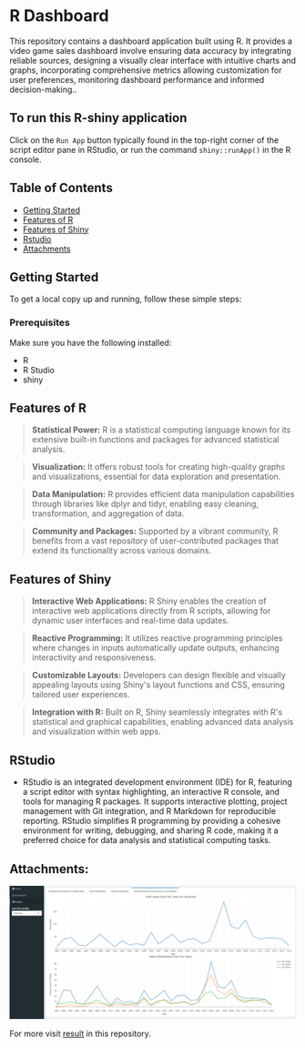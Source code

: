 # R Dashboard

This repository contains a dashboard application built using R. It provides a video game sales dashboard involve ensuring data accuracy by integrating reliable sources, designing a visually clear interface with intuitive charts and graphs, incorporating comprehensive metrics allowing customization for user preferences, monitoring dashboard performance and informed decision-making..

## To run this R-shiny application

Click on the `Run App` button typically found in the top-right corner of the script editor pane in RStudio, or run the command `shiny::runApp()` in the R console.

## Table of Contents

- [Getting Started](#getting-started)
- [Features of R](#features-of-r)
- [Features of Shiny](#features-of-shiny)
- [Rstudio](#rstudio)
- [Attachments](#attachments)

## Getting Started

To get a local copy up and running, follow these simple steps:

### Prerequisites

Make sure you have the following installed:

- R
- R Studio
- shiny

## Features of R

> **Statistical Power:** R is a statistical computing language known for its extensive built-in functions and packages for advanced statistical analysis.

> **Visualization:** It offers robust tools for creating high-quality graphs and visualizations, essential for data exploration and presentation.

> **Data Manipulation:** R provides efficient data manipulation capabilities through libraries like dplyr and tidyr, enabling easy cleaning, transformation, and aggregation of data.

> **Community and Packages:** Supported by a vibrant community, R benefits from a vast repository of user-contributed packages that extend its functionality across various domains.

## Features of Shiny

> **Interactive Web Applications:** R Shiny enables the creation of interactive web applications directly from R scripts, allowing for dynamic user interfaces and real-time data updates.

> **Reactive Programming:** It utilizes reactive programming principles where changes in inputs automatically update outputs, enhancing interactivity and responsiveness.

> **Customizable Layouts:** Developers can design flexible and visually appealing layouts using Shiny's layout functions and CSS, ensuring tailored user experiences.

> **Integration with R:** Built on R, Shiny seamlessly integrates with R's statistical and graphical capabilities, enabling advanced data analysis and visualization within web apps.

## RStudio

- RStudio is an integrated development environment (IDE) for R, featuring a script editor with syntax highlighting, an interactive R console, and tools for managing R packages. It supports interactive plotting, project management with Git integration, and R Markdown for reproducible reporting. RStudio simplifies R programming by providing a cohesive environment for writing, debugging, and sharing R code, making it a preferred choice for data analysis and statistical computing tasks.

## Attachments:

![Sample Image](results/Picture1.png)

For more visit [result](/results/) in this repository.
